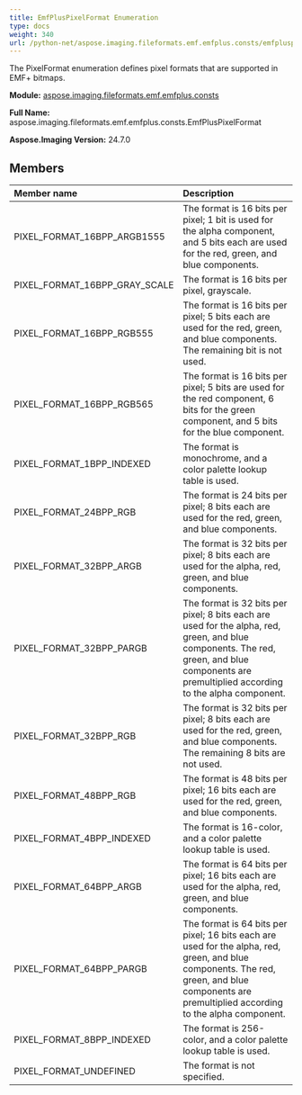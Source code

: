 ```yaml
---
title: EmfPlusPixelFormat Enumeration
type: docs
weight: 340
url: /python-net/aspose.imaging.fileformats.emf.emfplus.consts/emfpluspixelformat/
---
```


The PixelFormat enumeration defines pixel formats that are supported in EMF+ bitmaps.

**Module:** [aspose.imaging.fileformats.emf.emfplus.consts](/imaging/python-net/aspose.imaging.fileformats.emf.emfplus.consts/)

**Full Name:** aspose.imaging.fileformats.emf.emfplus.consts.EmfPlusPixelFormat

**Aspose.Imaging Version:** 24.7.0

## **Members**
| **Member name** | **Description** |
| :- | :- |
| PIXEL_FORMAT_16BPP_ARGB1555 | The format is 16 bits per pixel; 1 bit is used for the alpha component, and 5 bits each are used for the red, green, and blue components. |
| PIXEL_FORMAT_16BPP_GRAY_SCALE | The format is 16 bits per pixel, grayscale. |
| PIXEL_FORMAT_16BPP_RGB555 | The format is 16 bits per pixel; 5 bits each are used for the red, green, and blue components. The remaining bit is not used. |
| PIXEL_FORMAT_16BPP_RGB565 | The format is 16 bits per pixel; 5 bits are used for the red component, 6 bits for the green component, and 5 bits for the blue component. |
| PIXEL_FORMAT_1BPP_INDEXED | The format is monochrome, and a color palette lookup table is used. |
| PIXEL_FORMAT_24BPP_RGB | The format is 24 bits per pixel; 8 bits each are used for the red, green, and blue components. |
| PIXEL_FORMAT_32BPP_ARGB | The format is 32 bits per pixel; 8 bits each are used for the alpha, red, green, and blue components. |
| PIXEL_FORMAT_32BPP_PARGB | The format is 32 bits per pixel; 8 bits each are used for the alpha, red, green, and blue components. The red, green, and blue components are premultiplied according to the alpha component. |
| PIXEL_FORMAT_32BPP_RGB | The format is 32 bits per pixel; 8 bits each are used for the red, green, and blue components. The remaining 8 bits are not used. |
| PIXEL_FORMAT_48BPP_RGB | The format is 48 bits per pixel; 16 bits each are used for the red, green, and blue components. |
| PIXEL_FORMAT_4BPP_INDEXED | The format is 16-color, and a color palette lookup table is used. |
| PIXEL_FORMAT_64BPP_ARGB | The format is 64 bits per pixel; 16 bits each are used for the alpha, red, green, and blue components. |
| PIXEL_FORMAT_64BPP_PARGB | The format is 64 bits per pixel; 16 bits each are used for the alpha, red, green, and blue components. The red, green, and blue components are premultiplied according to the alpha component. |
| PIXEL_FORMAT_8BPP_INDEXED | The format is 256-color, and a color palette lookup table is used. |
| PIXEL_FORMAT_UNDEFINED | The format is not specified. |
